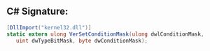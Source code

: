 
## C# Signature:
```cs
[DllImport("kernel32.dll")]
static extern ulong VerSetConditionMask(ulong dwlConditionMask,
   uint dwTypeBitMask, byte dwConditionMask);
```
